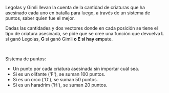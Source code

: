 <p>Legolas y Gimli llevan la cuenta de la cantidad de criaturas que ha asesinado cada uno en batalla para luego, a través de un sistema de puntos, saber quien fue el mejor.<br/></p><p>Dadas las cantidades y dos vectores donde en cada posición se tiene el tipo de criatura asesinada, se pide que se cree una función que devuelva<b> <b>L</b></b> si ganó Legolas, <b><b>G</b> </b>si ganó Gimli <b>o <b>E</b> si hay em</b>pate.<br/></p><p><br/></p><div>Sistema de puntos:</div><ul><li> Un punto por cada criatura asesinada sin importar cuál sea.</li><li>Si es un olifante ('F'), se suman 100 puntos.</li><li>Si es un orco ('O'), se suman 50 puntos.</li><li>Si es un haradrim ('H'), se suman 20 puntos.<br/></li></ul>